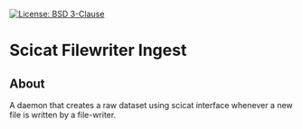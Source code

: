[![License: BSD 3-Clause](https://img.shields.io/badge/License-BSD%203--Clause-blue.svg)](LICENSE)

# Scicat Filewriter Ingest

## About

A daemon that creates a raw dataset using scicat interface whenever a new file is written by a file-writer.

